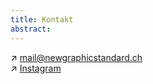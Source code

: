 ```yaml
---
title: Kontakt
abstract:
---
```


↗ [mail@newgraphicstandard.ch](mailto:mail@newgraphicstandard.ch) <br> 
↗ [Instagram](https://www.instagram.com/newgraphicstandard/)
